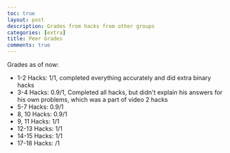 ```yaml
---
toc: true
layout: post
description: Grades from hacks from other groups
categories: [extra]
title: Peer Grades
comments: true
--- 
```

Grades as of now:
- 1-2 Hacks: 1/1, completed everything accurately and did extra binary hacks
- 3-4 Hacks: 0.9/1, Completed all hacks, but didn't explain his answers for his own problems, which was a part of video 2 hacks
- 5-7 Hacks: 0.9/1
- 8, 10 Hacks: 0.9/1
- 9, 11 Hacks: 1/1
- 12-13 Hacks: 1/1
- 14-15 Hacks: 1/1
- 17-18 Hacks: /1
